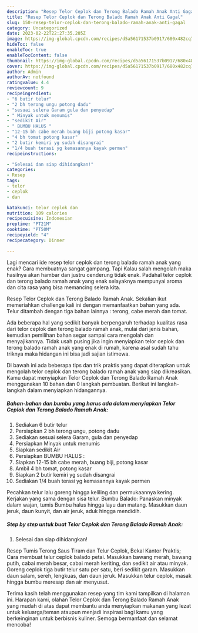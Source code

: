 ```yaml
---
description: "Resep Telor Ceplok dan Terong Balado Ramah Anak Anti Gagal"
title: "Resep Telor Ceplok dan Terong Balado Ramah Anak Anti Gagal"
slug: 150-resep-telor-ceplok-dan-terong-balado-ramah-anak-anti-gagal
category: Uncategorized
date: 2023-02-22T22:27:35.205Z
image: https://img-global.cpcdn.com/recipes/d5a56171537b0917/680x482cq70/telor-ceplok-dan-terong-balado-ramah-anak-foto-resep-utama.jpg
hideToc: false
enableToc: true
enableTocContent: false
thumbnail: https://img-global.cpcdn.com/recipes/d5a56171537b0917/680x482cq70/telor-ceplok-dan-terong-balado-ramah-anak-foto-resep-utama.jpg
cover: https://img-global.cpcdn.com/recipes/d5a56171537b0917/680x482cq70/telor-ceplok-dan-terong-balado-ramah-anak-foto-resep-utama.jpg
author: Admin
authorAv: notfound
ratingvalue: 4.4
reviewcount: 9
recipeingredient:
- "6 butir telur"
- "2 bh terong ungu potong dadu"
- "sesuai selera Garam gula dan penyedap"
- " Minyak untuk menumis"
- "sedikit Air"
- " BUMBU HALUS "
- "12-15 bh cabe merah buang biji potong kasar"
- "4 bh tomat potong kasar"
- "2 butir kemiri yg sudah disangrai"
- "1/4 buah terasi yg kemasannya kayak permen"
recipeinstructions:

- "Selesai dan siap dihidangkan!"
categories:
- Resep
tags:
- telor
- ceplok
- dan

katakunci: telor ceplok dan 
nutrition: 109 calories
recipecuisine: Indonesian
preptime: "PT21M"
cooktime: "PT50M"
recipeyield: "4"
recipecategory: Dinner

---
```



Lagi mencari ide resep telor ceplok dan terong balado ramah anak yang enak? Cara membuatnya sangat gampang. Tapi Kalau salah mengolah maka hasilnya akan hambar dan justru cenderung tidak enak. Padahal telor ceplok dan terong balado ramah anak yang enak selayaknya mempunyai aroma dan cita rasa yang bisa memancing selera kita.


Resep Telor Ceplok dan Terong Balado Ramah Anak. Sekalian ikut memeriahkan challenge kali ini dengan memanfaatkan bahan yang ada. Telur ditambah dengan tiga bahan lainnya : terong, cabe merah dan tomat.

Ada beberapa hal yang sedikit banyak berpengaruh terhadap kualitas rasa dari telor ceplok dan terong balado ramah anak, mulai dari jenis bahan, kemudian pemilihan bahan segar sampai cara mengolah dan menyajikannya. Tidak usah pusing jika ingin menyiapkan telor ceplok dan terong balado ramah anak yang enak di rumah, karena asal sudah tahu triknya maka hidangan ini bisa jadi sajian istimewa.


Di bawah ini ada beberapa tips dan trik praktis yang dapat diterapkan untuk mengolah telor ceplok dan terong balado ramah anak yang siap dikreasikan. Kamu dapat menyiapkan Telor Ceplok dan Terong Balado Ramah Anak menggunakan 10 bahan dan 0 langkah pembuatan. Berikut ini langkah-langkah dalam menyiapkan hidangannya.

<!--inarticleads1-->

##### Bahan-bahan dan bumbu yang harus ada dalam menyiapkan Telor Ceplok dan Terong Balado Ramah Anak:

1. Sediakan 6 butir telur
1. Persiapkan 2 bh terong ungu, potong dadu
1. Sediakan sesuai selera Garam, gula dan penyedap
1. Persiapkan  Minyak untuk menumis
1. Siapkan sedikit Air
1. Persiapkan  BUMBU HALUS :
1. Siapkan 12-15 bh cabe merah, buang biji, potong kasar
1. Ambil 4 bh tomat, potong kasar
1. Siapkan 2 butir kemiri yg sudah disangrai
1. Sediakan 1/4 buah terasi yg kemasannya kayak permen


Pecahkan telur lalu goreng hingga keliling dan permukaannya kering. Kerjakan yang sama dengan sisa telur. Bumbu Balado: Panaskan minyak dalam wajan, tumis Bumbu halus hingga layu dan matang. Masukkan daun jeruk, daun kunyit, dan air jeruk, aduk hingga mendidih. 

<!--inarticleads2-->

##### Step by step untuk buat Telor Ceplok dan Terong Balado Ramah Anak:


1. Selesai dan siap dihidangkan!

Resep Tumis Terong Saus Tiram dan Telur Ceplok, Bekal Kantor Praktis; Cara membuat telur ceplok balado petai. Masukkan bawang merah, bawang putih, cabai merah besar, cabai merah keriting, dan sedikit air atau minyak. Goreng ceplok tiga butir telur satu per satu, beri sedikit garam. Masukkan daun salam, sereh, lengkuas, dan daun jeruk. Masukkan telur ceplok, masak hingga bumbu meresap dan air menyusut. 

Terima kasih telah menggunakan resep yang tim kami tampilkan di halaman ini. Harapan kami, olahan Telor Ceplok dan Terong Balado Ramah Anak yang mudah di atas dapat membantu anda menyiapkan makanan yang lezat untuk keluarga/teman ataupun menjadi inspirasi bagi kamu yang berkeinginan untuk berbisnis kuliner. Semoga bermanfaat dan selamat mencoba!
